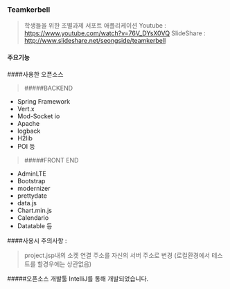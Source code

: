 ### Teamkerbell
>학생들을 위한 조별과제 서포트 애플리케이션 
Youtube : https://www.youtube.com/watch?v=76V_DYsX0VQ 
SlideShare : http://www.slideshare.net/seongside/teamkerbell

#### 주요기능

####사용한 오픈소스 
>#####BACKEND 
* Spring Framework
* Vert.x
* Mod-Socket io
* Apache
* logback
* H2lib
* POI 등

>#####FRONT END
* AdminLTE
* Bootstrap
* modernizer
* prettydate
* data.js
* Chart.min.js
* Calendario
* Datatable 등

####사용시 주의사항 :
> project.jsp내의 소켓 연결 주소를 자신의 서버 주소로 변경 (로컬환경에서 테스트를 할경우에는 상관없음)

#####오픈소스 개발툴 IntelliJ를 통해 개발되었습니다. 
